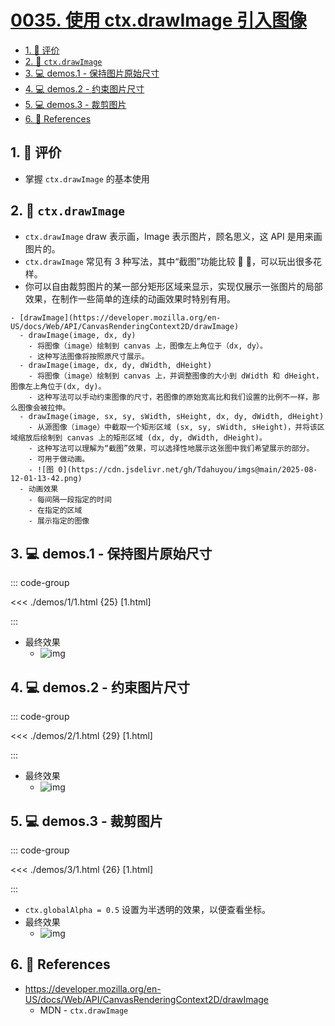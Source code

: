 # [0035. 使用 ctx.drawImage 引入图像](https://github.com/Tdahuyou/TNotes.canvas/tree/main/notes/0035.%20%E4%BD%BF%E7%94%A8%20ctx.drawImage%20%E5%BC%95%E5%85%A5%E5%9B%BE%E5%83%8F)

<!-- region:toc -->

- [1. 🫧 评价](#1--评价)
- [2. 📒 `ctx.drawImage`](#2--ctxdrawimage)
- [3. 💻 demos.1 - 保持图片原始尺寸](#3--demos1---保持图片原始尺寸)
- [4. 💻 demos.2 - 约束图片尺寸](#4--demos2---约束图片尺寸)
- [5. 💻 demos.3 - 裁剪图片](#5--demos3---裁剪图片)
- [6. 🔗 References](#6--references)

<!-- endregion:toc -->

## 1. 🫧 评价

- 掌握 `ctx.drawImage` 的基本使用

## 2. 📒 `ctx.drawImage`

- `ctx.drawImage` draw 表示画，Image 表示图片，顾名思义，这 API 是用来画图片的。
- `ctx.drawImage` 常见有 3 种写法，其中“截图”功能比较 🐂 🍺，可以玩出很多花样。
- 你可以自由裁剪图片的某一部分矩形区域来显示，实现仅展示一张图片的局部效果，在制作一些简单的连续的动画效果时特别有用。

```markmap
- [drawImage](https://developer.mozilla.org/en-US/docs/Web/API/CanvasRenderingContext2D/drawImage)
  - drawImage(image, dx, dy)
    - 将图像（image）绘制到 canvas 上，图像左上角位于（dx, dy）。
    - 这种写法图像将按照原尺寸展示。
  - drawImage(image, dx, dy, dWidth, dHeight)
    - 将图像（image）绘制到 canvas 上，并调整图像的大小到 dWidth 和 dHeight，图像左上角位于(dx, dy)。
    - 这种写法可以手动约束图像的尺寸，若图像的原始宽高比和我们设置的比例不一样，那么图像会被拉伸。
  - drawImage(image, sx, sy, sWidth, sHeight, dx, dy, dWidth, dHeight)
    - 从源图像（image）中截取一个矩形区域 (sx, sy, sWidth, sHeight)，并将该区域缩放后绘制到 canvas 上的矩形区域 (dx, dy, dWidth, dHeight)。
    - 这种写法可以理解为“截图”效果，可以选择性地展示这张图中我们希望展示的部分。
    - 可用于做动画。
    - ![图 0](https://cdn.jsdelivr.net/gh/Tdahuyou/imgs@main/2025-08-12-01-13-42.png)
  - 动画效果
    - 每间隔一段指定的时间
    - 在指定的区域
    - 展示指定的图像
```

## 3. 💻 demos.1 - 保持图片原始尺寸

::: code-group

<<< ./demos/1/1.html {25} [1.html]

:::

- 最终效果
  - ![img](https://cdn.jsdelivr.net/gh/Tdahuyou/imgs@main/2024-10-04-11-47-57.png)

## 4. 💻 demos.2 - 约束图片尺寸

::: code-group

<<< ./demos/2/1.html {29} [1.html]

:::

- 最终效果
  - ![img](https://cdn.jsdelivr.net/gh/Tdahuyou/imgs@main/2024-10-04-11-48-03.png)

## 5. 💻 demos.3 - 裁剪图片

::: code-group

<<< ./demos/3/1.html {26} [1.html]

:::

- `ctx.globalAlpha = 0.5` 设置为半透明的效果，以便查看坐标。
- 最终效果
  - ![img](https://cdn.jsdelivr.net/gh/Tdahuyou/imgs@main/2024-10-04-11-48-10.png)

## 6. 🔗 References

- https://developer.mozilla.org/en-US/docs/Web/API/CanvasRenderingContext2D/drawImage
  - MDN - `ctx.drawImage`
